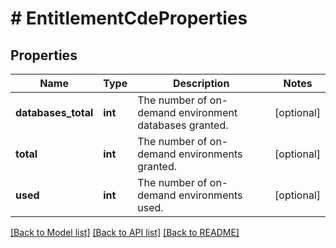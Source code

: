 # # EntitlementCdeProperties

## Properties

Name | Type | Description | Notes
------------ | ------------- | ------------- | -------------
**databases_total** | **int** | The number of on-demand environment databases granted. | [optional]
**total** | **int** | The number of on-demand environments granted. | [optional]
**used** | **int** | The number of on-demand environments used. | [optional]

[[Back to Model list]](../../README.md#models) [[Back to API list]](../../README.md#endpoints) [[Back to README]](../../README.md)
